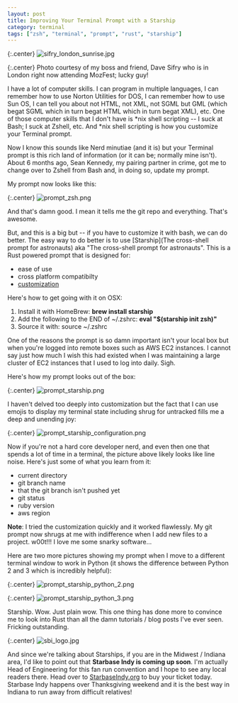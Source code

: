 ```yaml
---
layout: post
title: Improving Your Terminal Prompt with a Starship
category: terminal
tags: ["zsh", "terminal", "prompt", "rust", "starship"]
---
```

{:.center}
![sifry_london_sunrise.jpg](/blog/assets/sifry_london_sunrise.jpg)

{:.center}
Photo courtesy of my boss and friend, Dave Sifry who is in London right now attending MozFest; lucky guy!

I have a lot of computer skills.  I can program in multiple languages, I can remember how to use Norton Utilities for DOS, I can remember how to use Sun OS, I can tell you about not HTML, not XML, not SGML but GML (which begat SGML which in turn begat HTML which in turn begat XML), etc.  One of those computer skills that I don't have is *nix shell scripting -- I suck at Bash; I suck at Zshell, etc.  And *nix shell scripting is how you customize your Terminal prompt.  

Now I know this sounds like Nerd minutiae (and it is) but your Terminal prompt is this rich land of information (or it can be; normally mine isn't).  About 6 months ago, Sean Kennedy, my pairing partner in crime, got me to change over to Zshell from Bash and, in doing so, update my prompt.  

My prompt now looks like this:

{:.center}
![prompt_zsh.png](/blog/assets/prompt_zsh.png)

And that's damn good.  I mean it tells me the git repo and everything.  That's awesome.  

But, and this is a big but -- if you have to customize it with bash, we can do better.  The easy way to do better is to use [Starship](The cross-shell prompt for astronauts) aka "The cross-shell prompt for astronauts".  This is a Rust powered prompt that is designed for:

* ease of use
* cross platform compatibilty
* [customization](https://starship.rs/config/)

Here's how to get going with it on OSX:

1. Install it with HomeBrew:  **brew install starship**
2. Add the following to the END of ~/.zshrc: **eval "$(starship init zsh)"**
3. Source it with: source ~/.zshrc

One of the reasons the prompt is so damn important isn't your local box but when you're logged into remote boxes such as AWS EC2 instances.  I cannot say just how much I wish this had existed when I was maintaining a large cluster of EC2 instances that I used to log into daily.  Sigh.  

Here's how my prompt looks out of the box:

{:.center}
![prompt_starship.png](/blog/assets/prompt_starship.png)

I haven't delved too deeply into customization but the fact that I can use emojis to display my terminal state including shrug for untracked fills me a deep and unending joy:

{:.center}
![prompt_starship_configuration.png](/blog/assets/prompt_starship_configuration.png)

Now if you're not a hard core developer nerd, and even then one that spends a lot of time in a terminal, the picture above likely looks like line noise.  Here's just some of what you learn from it:

* current directory
* git branch name
* that the git branch isn't pushed yet
* git status
* ruby version
* aws region

**Note**: I tried the customization quickly and it worked flawlessly.  My git prompt now shrugs at me with indifference when I add new files to a project.  w00t!!!  I love me some snarky software...

Here are two more pictures showing my prompt when I move to a different terminal window to work in Python (it shows the difference between Python 2 and 3 which is incredibly helpful):

{:.center}
![prompt_starship_python_2.png](/blog/assets/prompt_starship_python_2.png)

{:.center}
![prompt_starship_python_3.png](/blog/assets/prompt_starship_python_3.png)

Starship.  Wow.  Just plain wow.  This one thing has done more to convince me to look into Rust than all the damn tutorials / blog posts I've ever seen.  Fricking outstanding.

{:.center}
![sbi_logo.jpg](/blog/assets/sbi_logo.jpg)

And since we're talking about Starships, if you are in the Midwest / Indiana area, I'd like to point out that **Starbase Indy is coming up soon**.  I'm actually Head of Engineering for this fan run convention and I hope to see any local readers there.  Head over to [StarbaseIndy.org](https://www.starbaseindy.org/) to buy your ticket today.  Starbase Indy happens over Thanksgiving weekend and it is the best way in Indiana to run away from difficult relatives!  



